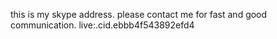 this is my skype address.
please contact me for fast and good communication.
live:.cid.ebbb4f543892efd4
